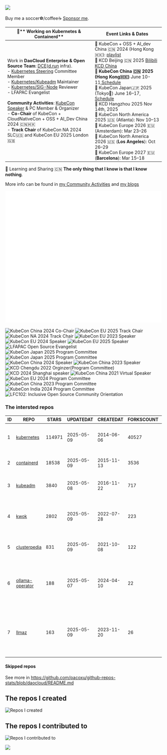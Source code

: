 ![](https://komarev.com/ghpvc/?username=pacoxu)

Buy me a soccer⚽️/coffee☕ [Sponsor me](https://github.com/sponsors/pacoxu/button).
  
| 🔭** Working on Kubernetes & Containerd** |  **Event Links & Dates**       | 
|------------------------------------------------------------------------------------------------------------------------------------------------------------------------------------------------------------------------------|--------------------------------------------------------------------------------------------------------------------------------------------------------------------------------------------------------------------------------------------------------------------------------------------------------------------------------------------------------------------------------------------------------------------------------------------------------------------------------------------------------------------------------------------------------------------------------------------------------------------------------------------------------------------------------------------------------------------------------------------------------------------|
| Work in **DaoCloud Enterprise & Open Source Team**: [DCE](https://www.daocloud.io/products/index.html)([d.run](https://d.run/) infra).<br> - [Kubernetes Steering](https://github.com/kubernetes/steering) Committee Member <br> - [Kubernetes/Kubeadm](https://github.com/kubernetes/kubeadm/) Maintainer <br> - [Kubernetes/SIG-Node](https://github.com/kubernetes/community/blob/master/sig-node/README.md) Reviewer <br> - LFAPAC Evangelist <br><br> **Community Activities**: [KubeCon Speaker](https://www.youtube.com/playlist?list=PLROmsd5kH8pBiN0Km1EepbzKoDiM5S6Ok) & PC Member & Organizer <br> - **Co-Chair** of KubeCon + CloudNativeCon + OSS + AI_Dev China 2024 🇨🇳🇭🇰 <br>  - **Track Chair** of KubeCon NA 2024 SLC🇺🇸 and KubeCon EU 2025 London🇬🇧 | 🎥 KubeCon + OSS + AI_dev China 🇨🇳 2024 (Hong Kong🇭🇰): [playlist](https://www.youtube.com/playlist?list=PLj6h78yzYM2NcAGHRxgBHY8x3QTfnZQCv)<br>🎤 KCD Beijing 🇨🇳 2025 [Bilibili KCD China](https://space.bilibili.com/1274679632)<br>📅 **KubeCon China 🇨🇳 2025 (Hong Kong🇭🇰)** June 10-11,[Schedule](https://kccncchn2025.sched.com/)<br>📅 KubeCon Japan🇯🇵 2025 (Tokyo🗼) June 16–17, [Schedule](https://kccncjpn2025.sched.com/)<br>📅 KCD Hangzhou 2025 Nov 14th, 2025 <br> 📅 KubeCon North America 2025 🇺🇸 (Atlanta): Nov 10–13 <br> 📅 KubeCon Europe 2026 🇪🇺 (Amsterdam): Mar 23–26 <br> 📅 KubeCon North America 2026 🇺🇸 (**Los Angeles**): Oct 26–29 <br> 📅 KubeCon Europe 2027 🇪🇺 (**Barcelona**): Mar 15–18<br>| 

🌱 Learning and Sharing 
🇨🇳 **The only thing that I know is that I know nothing**.

More info can be found in [my Community Activities](https://github.com/pacoxu/pacoxu/blob/master/CommunityActivities.md) and [my blogs](https://github.com/pacoxu/pacoxu/blob/master/blog-list.md)

![Metrics](https://github.com/pacoxu/pacoxu/blob/master/github-metrics.svg)

<img alt="KubeCon China 2024 Co-Chair" src="https://github.com/user-attachments/assets/ec1dfcfd-f0a8-4a9a-b50d-014f094bf20d" width="120">
<img alt="KubeCon EU 2025 Track Chair" src="https://github.com/user-attachments/assets/bc6f5cb3-a7c1-4f09-8e21-52b9c337dc8f" width="120">
<img alt="KubeCon NA 2024 Track Chair" src="https://github.com/user-attachments/assets/353295cf-b247-48f9-a983-a389cb84671e" width="120">
<img alt="KubeCon EU 2023 Speaker" src="https://github.com/pacoxu/pacoxu/assets/2010320/cc81330f-29bf-4f63-a4c2-028cd2d0e787" width="80">
<img alt="KubeCon EU 2024 Speaker" src="https://github.com/pacoxu/pacoxu/assets/2010320/fa2d7ee7-c136-4a36-bab1-3b22ac1a6009" width="80">
<img alt="KubeCon EU 2025 Speaker" src="https://github.com/user-attachments/assets/9689e028-6bb6-4a00-baa0-5b194bc2ca1c" width="80">
<img alt="LFAPAC Open Source Evangelist" src="https://github.com/pacoxu/pacoxu/assets/2010320/dcaff1e1-44e2-4d01-8e75-d91d767bfb08" width="80">
<img alt="KubeCon Japan 2025 Program Committee" src="https://github.com/user-attachments/assets/03a00792-c302-4c69-b8cb-cdb833d37239" width="80">
<img alt="KubeCon Japan 2025 Program Committee" src="https://github.com/user-attachments/assets/82000382-6ac0-4c6f-aa29-000246975e16" width="80">
<img alt="KubeCon China 2024 Speaker" src="https://github.com/user-attachments/assets/b67e1198-6ca7-4684-b87d-991f68957eee" width="80">
<img alt="KubeCon China 2023 Speaker" src="https://github.com/pacoxu/pacoxu/assets/2010320/1f105886-ed27-4e9f-9e3a-ac72faf75e1d" width="80">
<img alt="KCD Chengdu 2022 Orginzer(Program Committee)" src="https://github.com/pacoxu/pacoxu/assets/2010320/ec4a7785-216a-456c-ade7-67df2b517bb4" width="80">
<img alt="KCD 2024 Shanghai speaker" src="https://github.com/pacoxu/pacoxu/assets/2010320/dd491e98-23a0-40af-8cfe-37646334b93d" width="80">
<img alt="KubeCon China 2021 Virtual Speaker" src="https://github.com/pacoxu/pacoxu/assets/2010320/496e7308-d8c9-4f64-81ca-be25552b0916" width="80">
<img alt="KubeCon EU 2024 Program Committee" src="https://github.com/pacoxu/pacoxu/assets/2010320/a167e695-9e44-4e67-add1-599c8e5c05a8" width="80">
<img alt="KubeCon China 2023 Program Committee" src="https://github.com/pacoxu/pacoxu/assets/2010320/3aa41135-af51-4990-8227-e6f61f6c1700" width="80">
<img alt="KubeCon India 2024 Program Committee" src="https://github.com/user-attachments/assets/b4b996f8-367c-4b27-b5a1-c7549ccfedc8" width="80">
<img alt="LFC102: Inclusive Open Source Community Orientation" src="https://github.com/user-attachments/assets/6ad503ac-4dfd-445a-a12f-440c3ff4ed6c" width="80">
<!--
-->


<!--START_SECTION:github_repos-->
### The intersted repos
| ID |                               REPO                               | STARS  | UPDATEDAT  | CREATEDAT  | FORKSCOUNT |                                                DESCRIPTIONS                                                |
|----|------------------------------------------------------------------|--------|------------|------------|------------|------------------------------------------------------------------------------------------------------------|
|  1 | [kubernetes](https://github.com/kubernetes/kubernetes)           | 114971 | 2025-05-09 | 2014-06-06 |      40527 | Production-Grade Container Scheduling and Management                                                       |
|  2 | [containerd](https://github.com/containerd/containerd)           |  18538 | 2025-05-09 | 2015-11-13 |       3536 | An open and reliable container runtime                                                                     |
|  3 | [kubeadm](https://github.com/kubernetes/kubeadm)                 |   3840 | 2025-05-08 | 2016-11-22 |        717 | Aggregator for issues filed against kubeadm                                                                |
|  4 | [kwok](https://github.com/kubernetes-sigs/kwok)                  |   2802 | 2025-05-09 | 2022-07-28 |        223 | Kubernetes WithOut Kubelet -  Simulates thousands of Nodes and Clusters.                                   |
|  5 | [clusterpedia](https://github.com/clusterpedia-io/clusterpedia)  |    831 | 2025-05-09 | 2021-10-08 |        122 | The Encyclopedia of Kubernetes clusters                                                                    |
|  6 | [ollama-operator](https://github.com/nekomeowww/ollama-operator) |    188 | 2025-05-07 | 2024-04-10 |         22 | 🚢 Yet another operator for running large language models on Kubernetes with ease. Powered by Ollama! 🐫   |
|  7 | [llmaz](https://github.com/InftyAI/llmaz)                        |    163 | 2025-05-09 | 2023-11-20 |         26 | ☸️ Easy, advanced inference platform for large language models on Kubernetes. 🌟 Star to support our work! |



#### Skipped repos
<!--END_SECTION:github_repos-->
See more in https://github.com/pacoxu/github-repos-stats/blob/daocloud/README.md

## The repos I created

![Repos I created](https://github-contrib-stats.vercel.app/pacoxu/created.svg?max_repos=10)


## The repos I contributed to

![Repos I contributed to](https://github-contrib-stats.vercel.app/pacoxu/contributed.svg?max_repos=10)


<a href="https://pacoxu.wordpress.com/">
  <img align="left" src="https://github-readme-stats.vercel.app/api?username=pacoxu&show_icons=true" />
</a>


<!--  If a trivial fix such as a broken link, typo, or grammar mistake, review the entire document for other potential mistakes. Do not open multiple PRs for small fixes in the same document.
https://github.com/kubernetes/community/blob/master/contributors/guide/pull-requests.md#trivial-edits -->
